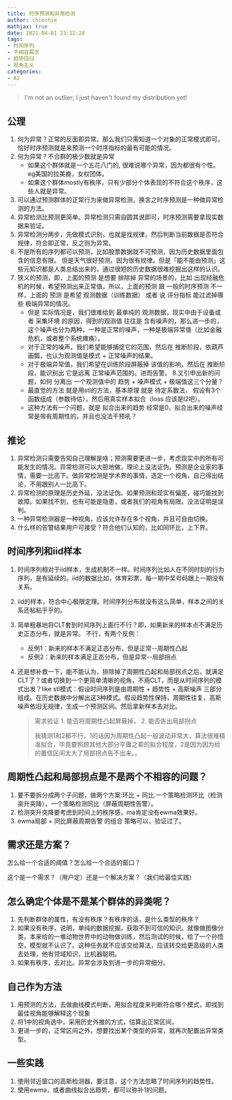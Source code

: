 ```yaml
---
title: 时序预测和异常检测
author: chiechie
mathjax: true
date: 2021-04-01 23:12:28
tags:
- 时间序列
- 不相容需求
- 趋势回归
- 视角主义
categories:
- AI
---
```


> I'm not an outlier; I just haven't found my distribution yet!


## 公理

1. 何为异常？正常的反面即异常。那么我们只需知道一个对象的正常模式即可，恰好时序预测就是来预测一个时序指标的最有可能的情况。
2. 何为异常？不合群的极少数就是异常
	- 如果这个群体就是一个五花八门的, 很难说哪个异常，因为都很有个性。eg美国的拉美裔，女权团体。
	- 如果这个群体mostly有秩序，只有少部分个体表现的不符合这个秩序，这些人就是异常。
3. 可以通过预测群体的正常行为来做异常检测，换言之时序预测是一种做异常检测的方法。
4. 异常检测比预测更简单。异常检测只需自圆其说即可，时序预测需要拿现实数据来验证。
5. 异常检测分两步，先做模式识别，也就是找规律，然后判断当前数据是否符合规律，符合即正常，反之则为异常。
6. 不是所有的序列都可以预测，比如股票数据就不可预测，因为历史数据里面包含的信息有限。 但是天气很好预测，因为很有规律。但是「能不能由预测」这些元知识都是人类总结出来的，通过很短的历史数据很难挖掘出这样的认识。
7. 狭义的预测，即，上面的预测 是想要 排除掉 异常的场景的，比如 出现经融危机的时候，希望预测出来正常值，所以，上面的预测 跟 一般的时序预测 不一样，上面的 预测 是希望 观测数据（训练数据）  或者 说 评分指标 能过滤掉哪些 极端异常的情况。 
    - 但是 实际情况是，我们很难给到 最单纯的 观测数据，现实中由于设备或者 采集环境 的原因，得到的观测值 往往是 含有噪声的，那么进一步的，这个噪声也分为两种，一种是正常的噪声，一种是极端异常值（比如金融危机，或者整个系统瘫痪）。
    - 对于正常的噪声，我们希望能够捕捉它的范围，然后在 推断阶段，依葫芦画瓢，也认为观测值是模式 + 正常噪声的结果。
    - 对于极端异常值，我们希望在训练阶段屏蔽掉 该值的影响，然后在 推断阶段，能识别出 它是远离 正常噪声范围的。进而告警。
8.又引申出新的问题，如何 分离出 一个观测值中的 趋势 + 噪声模式 + 极端值这三个分量？
    - 最直觉的方法 就是用stl的方法，基本原理 就是 待定系数法， 假设有3个函数组成（参数待估），然后用真实样本拟合（loss 应该是l2吧）。
    - 这种方法有一个问题，就是 拟合出来的趋势 经常是0，拟合出来的噪声经常是带有周期性的，并且也没法干预吼？



## 推论

1. 异常检测只需要告知自己理解是啥；预测需要更进一步，考虑现实中的所有可能发生的情况。异常检测可以大胆地做，理论上没法证伪。预测是企业家的事情，需要一比高下。做异常检测是学术界的事情，选定一个视角，自己得出结论，不用跟别人一比高下。
2. 异常检测的原理是历史外延，没法证伪。如果预测和现实有偏差，碰巧能找到故障。如果找不到，也有可能是隐患，或者我们的视角有局限。没法证明是误判。
3. 一种异常检测器是一种视角，应该允许存在多个视角，并且可自由切换。
8. 什么样的告警结果用户可接受？符合他们认知的，比如同环比，上下界。


## 时间序列和iid样本

1. 时间序列相对于iid样本，生成机制不一样。时间序列比如人在不同时刻的行为序列，是有延续的。iid的数据比如，体育彩票，每一期中奖号码跟上一期没有关系。
2. iid的样本，符合中心极限定理。时间序列分布就没有这么简单，样本之间的关系还粘粘乎乎的。
3. 简单粗暴地将CLT套到时间序列上面行不行？即，如果新来的样本点不满足历史正态分布，就是异常。
不行，有两个反例：

	- 反例1：新来的样本不满足正态分布，但是正常--周期性凸起
	- 反例2：新来的样本满足正态分布，但是异常--局部拐点

4. 还是想补救一下，能不能认为，排除掉了周期性凸起和局部拐点之后，就满足CLT了？或者切换到一个更简单清晰的视角，不用CLT，而是从时间序列的模式出发？like stl模式：假设时间序列是由周期性 + 趋势性 + 高斯噪声 三部分组成。在历史数据中分解出这3种模式。假设趋势性保持，周期性往复，高斯噪声依旧无规律，生成一个预测区间。然后拿新样本去对比。

	> 需求验证 1. 能否将周期性凸起屏蔽掉， 2. 能否告出局部拐点
	>
	> 我猜测1和2都不行，1的话因为周期性凸起一般波动非常大，算法很难精准拟合，毕竟要照顾其他大部分平庸之辈的拟合程度，2是因为因为给的置信区间太大了局部拐点告不出来。。




## 周期性凸起和局部拐点是不是两个不相容的问题？

1. 要不要拆分成两个子问题，做两个方案:环比 + 同比.一个策略检测环比（检测突升突降），一个策略检测同比（屏蔽周期性告警）。
3. 检测突升突降要考虑到时间上的秩序感，ma肯定没有ewma效果好。
4. ewma局部 + 同比屏蔽周期告警 的组合 策略可以，验证过了。


## 需求还是方案？

怎么给一个合适的阈值？怎么给一个合适的窗口？

这个是一个需求？（用户定）还是一个解决方案？（我们给最佳实践）


## 怎么确定个体是不是某个群体的异类呢？

1. 先判断群体的属性，有没有秩序？有秩序的话，是什么类型的秩序？
2. 如果没有秩序，说明，单纯的数据挖掘，获取不到可信的知识。就像做图像分类，本来给的一堆动物世界中的动物做训练，然后测试的时候，给了一个孙悟空，模型就不认识了。这种任务就不应该交给算法，应该转交给更高级的人类去处理，他有领域知识，比机器聪明。
3. 如果有秩序，去对比。异常会涉及到进一步的异常细分。

## 自己作为方法

1. 用预测的方法，去做曲线模式判断，用拟合程度来判断符合哪个模式，即找到最佳视角能够解释这个现象
2. 将1中的视角选中，采用历史外推的方式，估算出正常区间，
3. 更进一步的，正常区间之外，想要找出某个类型的异常，就再次配置出异常类型。

## 一些实践

1. 使用邻近窗口的高斯检测器，要注意，这个方法忽略了时间序列的趋势性。
2. 使用ewma，或者曲线拟合出趋势，都可以弥补1的问题。


